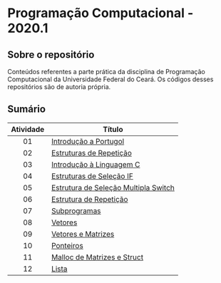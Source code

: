 # Programação Computacional - 2020.1

## Sobre o repositório

Conteúdos referentes a parte prática da disciplina de Programação Computacional da Universidade Federal do Ceará. Os códigos desses repositórios são de autoria própria.

## Sumário

Atividade   | Título
:-----------: | ------ | 
01 | [Introdução a Portugol](./Atividade%201/)
02 | [Estruturas de Repetição](./Atividade%202/)
03 | [Introdução à Linguagem C](./Atividade%203/)
04 | [Estruturas de Seleção IF](./Atividade%204/)
05 | [Estrutura de Seleção Multipla Switch](./Atividade%205/)
06 | [Estrutura de Repetição](./Atividade%206/)
07 | [Subprogramas](./Atividade%207/)
08 | [Vetores](./Atividade%208/)
09 | [Vetores e Matrizes](./Atividade%209/)
10 | [Ponteiros](./Atividade%2010/)
11 | [Malloc de Matrizes e Struct](./Atividade%2011/)
12 | [Lista](./Lista/)